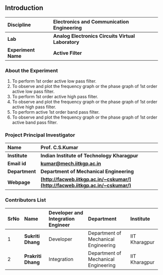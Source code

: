 ## Introduction


<b>Discipline | <b>Electronics and Communication Engineering
:--|:--|
<b> Lab | <b>  Analog Electronics Circuits Virtual Laboratory
<b> Experiment Name|     <b> Active Filter

### About the Experiment 

1. To perform 1st order active low pass filter.
2. To observe and plot the frequency graph or the phase graph of 1st order active low pass filter.
3. To perform 1st order active high pass filter.
4. To observe and plot the frequency graph or the phase graph of 1st order active high pass filter.
5. To perform active 1st order band pass filter.
6. To observe and plot the frequency graph or the phase graph of 1st order active band pass filter.


### Project Principal Investigator
<b>Name | <b> **Prof. C.S.Kumar**
:--|:--|
<b> Institute | <b>  **Indian Institute of Technology Kharagpur**
<b> Email id|     <b>  **kumar@mech.iitkgp.ac.in**
<b> Department |  **Department of Mechanical Engineering**
<b>Webpage| <b> [http://facweb.iitkgp.ac.in/~cskumar/](http://facweb.iitkgp.ac.in/~cskumar/)


### Contributors List

SrNo | Name | Developer and Integration Engineer | Department| Institute 
:--|:--|:--|:--|:--|
1 | **Sukriti Dhang** | Developer | Department of Mechanical Engineering | IIT Kharagpur | 
2 | **Prakriti Dhang** | Integration | Department of Mechanical Engineering | IIT Kharagpur | 
